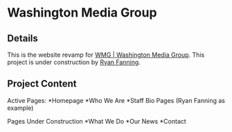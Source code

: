 # Washington Media Group

Details
-------
This is the website revamp for [WMG | Washington Media Group](http://washingtonmedia.com). This project is under construction by [Ryan Fanning](http://twitter.com/theryfan).

Project Content
---------------

Active Pages:
*Homepage
*Who We Are
*Staff Bio Pages (Ryan Fanning as example)

Pages Under Construction
*What We Do
*Our News
*Contact